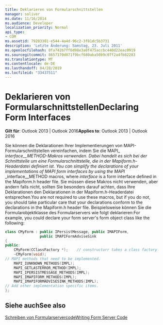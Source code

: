 ```yaml
---
title: Deklarieren von Formularschnittstellen
manager: soliver
ms.date: 11/16/2014
ms.audience: Developer
localization_priority: Normal
api_type:
- COM
ms.assetid: 79283301-e544-4a4d-96c2-3f81dc5b3731
description: 'Letzte Änderung: Samstag, 23. Juli 2011'
ms.openlocfilehash: 0fa742b7ff6d98e3a0f475accbc440d22eac0919
ms.sourcegitcommit: 8657170d071f9bcf680aba50b9c07f2a4fb82283
ms.translationtype: MT
ms.contentlocale: de-DE
ms.lasthandoff: 04/28/2019
ms.locfileid: "33437511"
---
```

# <a name="declaring-form-interfaces"></a><span data-ttu-id="f8704-103">Deklarieren von Formularschnittstellen</span><span class="sxs-lookup"><span data-stu-id="f8704-103">Declaring Form Interfaces</span></span>

  
  
<span data-ttu-id="f8704-104">**Gilt für**: Outlook 2013 | Outlook 2016</span><span class="sxs-lookup"><span data-stu-id="f8704-104">**Applies to**: Outlook 2013 | Outlook 2016</span></span> 
  
<span data-ttu-id="f8704-105">Sie können die Deklarationen Ihrer Implementierungen von MAPI-Formularschnittstellen vereinfachen, indem Sie die MAPI_ _interface__METHOD-Makros verwenden. Dabei handelt es sich bei der Schnittstelle um eine Formularschnittstelle, die in der Mapiform.h-Headerdatei definiert ist. </span><span class="sxs-lookup"><span data-stu-id="f8704-105">You can simplify the declarations of your implementations of MAPI form interfaces by using the MAPI_ _interface__METHOD macros, where  _interface_ is a form interface defined in the Mapiform.h header file.</span></span> <span data-ttu-id="f8704-106">Sie müssen diese Makros nicht verwenden, aber andern falls nicht, sollten Sie besonders darauf achten, dass Ihre Deklarationen den Deklarationen in der Mapiform.h-Headerdatei entsprechen.</span><span class="sxs-lookup"><span data-stu-id="f8704-106">You are not required to use these macros, but if you do not, you should take particular care that your declarations conform to the declarations in the Mapiform.h header file.</span></span> <span data-ttu-id="f8704-107">Beispielsweise können Sie die Formularobjektklasse des Formularservers wie folgt deklarieren:</span><span class="sxs-lookup"><span data-stu-id="f8704-107">For example, you could declare your form server's form object class like the following:</span></span> 
  
```cpp
class CMyForm : public IPersistMessage, public IMAPIForm,
                public IMAPIFormAdviseSink
{
public:
    CMyForm(CClassFactory *);    // constructorr takes a class factory object
    ~CMyForm(void);
// MAPI methods that need to be implemented.
    MAPI_IUNKNOWN_METHODS(IMPL);
    MAPI_GETLASTERROR_METHOD(IMPL);
    MAPI_IPERSISTMESSAGE_METHODS(IMPL);
    MAPI_IMAPIFORM_METHODS(IMPL);
    MAPI_IMAPIFORMADVISESINK_METHODS(IMPL);
// Add other implementation specific items.
};

```

## <a name="see-also"></a><span data-ttu-id="f8704-108">Siehe auch</span><span class="sxs-lookup"><span data-stu-id="f8704-108">See also</span></span>



[<span data-ttu-id="f8704-109">Schreiben von Formularservercode</span><span class="sxs-lookup"><span data-stu-id="f8704-109">Writing Form Server Code</span></span>](writing-form-server-code.md)

